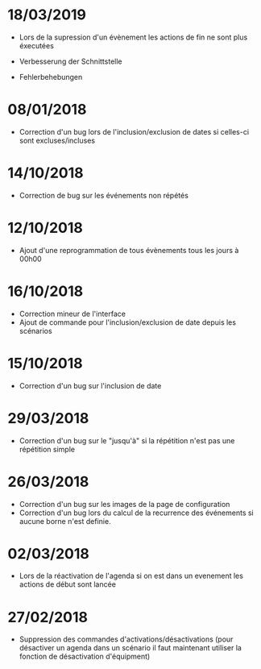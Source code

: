 # 18/03/2019

- Lors de la supression d'un évènement les actions de fin ne sont plus éxecutées
- Verbesserung der Schnittstelle
        
- Fehlerbehebungen

# 08/01/2018

- Correction d'un bug lors de l'inclusion/exclusion de dates si celles-ci sont excluses/incluses

# 14/10/2018

- Correction de bug sur les événements non répétés

# 12/10/2018

- Ajout d'une reprogrammation de tous évènements tous les jours à 00h00

# 16/10/2018

- Correction mineur de l'interface
- Ajout de commande pour l'inclusion/exclusion de date depuis les scénarios

# 15/10/2018

- Correction d'un bug sur l'inclusion de date

# 29/03/2018

- Correction d'un bug sur le "jusqu'à" si la répétition n'est pas une répétition simple

# 26/03/2018

- Correction d'un bug sur les images de la page de configuration
- Correction d'un bug lors du calcul de la recurrence des événements si aucune borne n'est definie.

# 02/03/2018

- Lors de la réactivation de l'agenda si on est dans un evenement les actions de début sont lancée

# 27/02/2018

-   Suppression des commandes d'activations/désactivations (pour désactiver un agenda dans un scénario il faut maintenant utiliser la fonction de désactivation d'équipment)
